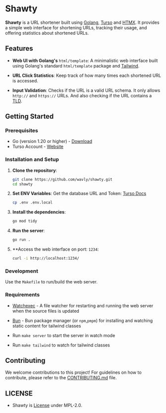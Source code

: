 # Shawty

**Shawty** is a URL shortener built using [Golang](https://go.dev),
[Turso](https://turso.tech) and [HTMX](https://htmx.org). It provides a simple
web interface for shortening URLs, tracking their usage, and offering
statistics about shortened URLs.

## Features
- **Web UI with Golang's** `html/template`:
A minimalistic web interface built using Golang's standard `html/template`
package and [Tailwind](https://tailwindcss.com).

- **URL Click Statistics**:
Keep track of how many times each shortened URL is accessed.

- **Input Validation**:
Checks if the URL is a valid URL schema. It only allows `http://` and
`https://` URLs. And also checking if the URL contains a
[TLD](https://en.wikipedia.org/wiki/Top-level_domain).

## Getting Started

### Prerequisites

- Go (version 1.20 or higher) - [Download](https://go.dev/doc/install)
- Turso Account - [Website](https://turso.tech)

### Installation and Setup

1. **Clone the repository**:
   ```bash
   git clone https://github.com/wavly/shawty.git
   cd shawty
   ```
2. **Set ENV Variables**:
   Get the database URL and Token: [Turso Docs](https://docs.turso.tech/sdk/go/quickstart)

   ```bash
   cp .env .env.local
   ```
3. **Install the dependencies**:
   ```bash
   go mod tidy
   ```
4. **Run the server**:
   ```bash
   go run .
   ```
5. **Access the web interface on port: `1234`:
   ```bash
   curl -i http://localhost:1234/
   ```

### Development

Use the `Makefile` to run/build the web server.

### Requirements

- [Watchexec](https://github.com/watchexec/watchexec) - A file watcher for restarting and running the web server when the source files is updated
- [Bun](https://bun.sh) - Bun package manager (or `npm`,`pmpm`) for installing and watching static content for tailwind classes

- Run `make server` to start the server in watch mode
- Run `make tailwind` to watch for tailwind classes

## Contributing

We welcome contributions to this project! For guidelines on how to contribute, please refer to the [CONTRIBUTING.md](.github/CONTRIBUTING.md) file.

## LICENSE

- Shawty is [License](LICENSE) under MPL-2.0.
